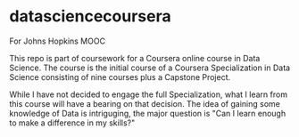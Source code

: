 datasciencecoursera
===================

For Johns Hopkins MOOC

This repo is part of coursework for a Coursera online course in Data Science.  The course is the initial course of a Coursera Specialization in Data Science consisting of nine courses plus a Capstone Project.  

While I have not decided to engage the full Specialization, what I learn from this course will have a bearing on that decision.  The idea of gaining some knowledge of Data is intriguging, the major question is "Can I learn enough to make a difference in my skills?"
